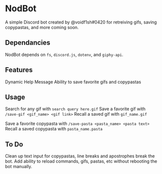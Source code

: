 # NodBot
A simple Discord bot created by @voidf1sh#0420 for retreiving gifs, saving copypastas, and more coming soon.

## Dependancies
NodBot depends on `fs`, `discord.js`, `dotenv`, and `giphy-api`.

## Features
Dynamic Help Message
Ability to save favorite gifs and copypastas

## Usage
Search for any gif with `search query here.gif`
Save a favorite gif with `/save-gif <gif_name> <gif link>`
Recall a saved gif with `gif_name.gif`

Save a favorite copypasta with `/save-pasta <pasta_name> <pasta text>`
Recall a saved copypasta with `pasta_name.pasta`

## To Do
Clean up text input for copypastas, line breaks and apostrophes break the bot.
Add ability to reload commands, gifs, pastas, etc without rebooting the bot manually.